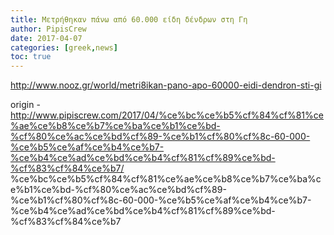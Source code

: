 ```yaml
---
title: Μετρήθηκαν πάνω από 60.000 είδη δένδρων στη Γη
author: PipisCrew
date: 2017-04-07
categories: [greek,news]
toc: true
---
```


http://www.nooz.gr/world/metri8ikan-pano-apo-60000-eidi-dendron-sti-gi

origin - http://www.pipiscrew.com/2017/04/%ce%bc%ce%b5%cf%84%cf%81%ce%ae%ce%b8%ce%b7%ce%ba%ce%b1%ce%bd-%cf%80%ce%ac%ce%bd%cf%89-%ce%b1%cf%80%cf%8c-60-000-%ce%b5%ce%af%ce%b4%ce%b7-%ce%b4%ce%ad%ce%bd%ce%b4%cf%81%cf%89%ce%bd-%cf%83%cf%84%ce%b7/ %ce%bc%ce%b5%cf%84%cf%81%ce%ae%ce%b8%ce%b7%ce%ba%ce%b1%ce%bd-%cf%80%ce%ac%ce%bd%cf%89-%ce%b1%cf%80%cf%8c-60-000-%ce%b5%ce%af%ce%b4%ce%b7-%ce%b4%ce%ad%ce%bd%ce%b4%cf%81%cf%89%ce%bd-%cf%83%cf%84%ce%b7